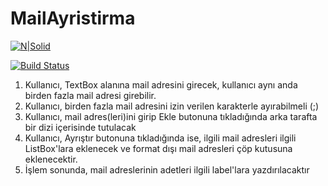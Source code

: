 # MailAyristirma
[![N|Solid](https://cldup.com/dTxpPi9lDf.thumb.png)](https://nodesource.com/products/nsolid)

[![Build Status](https://travis-ci.org/joemccann/dillinger.svg?branch=master)](https://travis-ci.org/joemccann/dillinger)

1) Kullanıcı, TextBox alanına mail adresini girecek, kullanıcı aynı anda birden fazla mail adresi girebilir.
2) Kullanıcı, birden fazla mail adresini izin verilen karakterle ayırabilmeli (;)
3) Kullanıcı, mail adres(leri)ini girip Ekle butonuna tıkladığında arka tarafta bir dizi içerisinde tutulacak
4) Kullanıcı, Ayrıştır butonuna tıkladığında ise, ilgili mail adresleri ilgili ListBox'lara eklenecek ve format dışı mail adresleri çöp kutusuna eklenecektir.
5) İşlem sonunda, mail adreslerinin adetleri ilgili label'lara yazdırılacaktır
